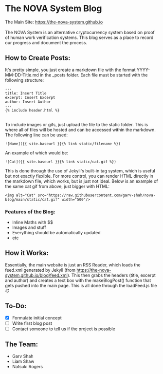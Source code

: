 # The NOVA System Blog 
The Main Site: https://the-nova-system.github.io <br><br>
The NOVA System is an alternative cryptocurrency system based on proof of human work verification systems.
This blog serves as a place to record our progress and document the process.

## How to Create Posts:
It's pretty simple, you just create a markdown file with the format YYYY-MM-DD-Title.md in the _posts folder.
Each file must be started with the following structure:
```
---
title: Insert Title
excerpt: Insert Excerpt
author: Insert Author
---
{% include header.html %}
```
<br>
To include images or gifs, just upload the file to the static folder. This is where all of files will be hosted and can be accessed within the markdown. The following line can be used:

```
![Name]({{ site.baseurl }}{% link static/filename %})
```

An example of which would be:

```
![Cat]({{ site.baseurl }}{% link static/cat.gif %})
```

This is done through the use of Jekyll's built-in tag system, which is useful but not exactly flexible. For more control, you can render HTML directly in the markdown file, which works, but is just not ideal. Below is an example of the same cat gif from above, just bigger with HTML:

```
<img alt="Cat" src="https://raw.githubusercontent.com/garv-shah/nova-blog/main/static/cat.gif" width="500"/>
```

### Features of the Blog:
- Inline Maths with $$
- Images and stuff
- Everything should be automatically updated
- etc

## How it Works:
Essentially, the main website is just an RSS Reader, which loads the feed.xml generated by Jekyll (from https://the-nova-system.github.io/blog/feed.xml). This then grabs the headers (title, excerpt and author) and creates a text box with the makeBlogPost() function that gets pushed into the main page. This is all done through the loadFeed.js file :D

## To-Do:
- [x] Formulate initial concept
- [ ] Write first blog post
- [ ] Contact someone to tell us if the project is possible

## The Team:
- Garv Shah
- Liam Shaw
- Natsuki Rogers
